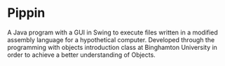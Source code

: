 # Pippin

A Java program with a GUI in Swing to execute files written in a modified assembly language for a hypothetical computer. 
Developed through the programming with objects introduction class at Binghamton University in order to achieve a better understanding of Objects.
